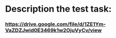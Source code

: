 # Description the test task:
### https://drive.google.com/file/d/1ZE1Ym-VaZDZJwid0E3469k1w2OjuVyCv/view
